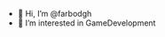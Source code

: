 - 👋 Hi, I’m @farbodgh
- 👀 I’m interested in GameDevelopment


<!---
farbodgh/farbodgh is a ✨ special ✨ repository because its `README.md` (this file) appears on your GitHub profile.
You can click the Preview link to take a look at your changes.
--->
